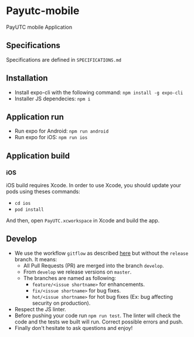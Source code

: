# Payutc-mobile
PayUTC mobile Application 

## Specifications

Specifications are defined in `SPECIFICATIONS.md`

## Installation

- Install expo-cli with the following command: `npm install -g expo-cli`
- Installer JS dependecies: `npm i`

## Application run

- Run expo for Android: `npm run android`
- Run expo for iOS: `npm run ios`

## Application build
### iOS
iOS build requires Xcode. In order to use Xcode, you should update your pods using theses commands:
- `cd ios`
- `pod install`

And then, open `PayUTC.xcworkspace` in Xcode and build the app.

## Develop
 
- We use the workflow `gitflow` as described [here](https://nvie.com/files/Git-branching-model.pdf) but without the `release` branch. It means:
    * All Pull Requests (PR) are merged into the branch `develop`.
    * From `develop` we release versions on `master`.
    * The branches are named as following:
      * `feature/<issue shortname>` for enhancements.
      * `fix/<issue shortname>` for bug fixes.
      * `hot/<issue shortname>` for hot bug fixes (Ex: bug affecting security on production).
- Respect the JS linter.
- Before pushing your code run `npm run test`. The linter will check the code and the tests we built will run. Correct possible errors and push.
- Finally don't hesitate to ask questions and enjoy!